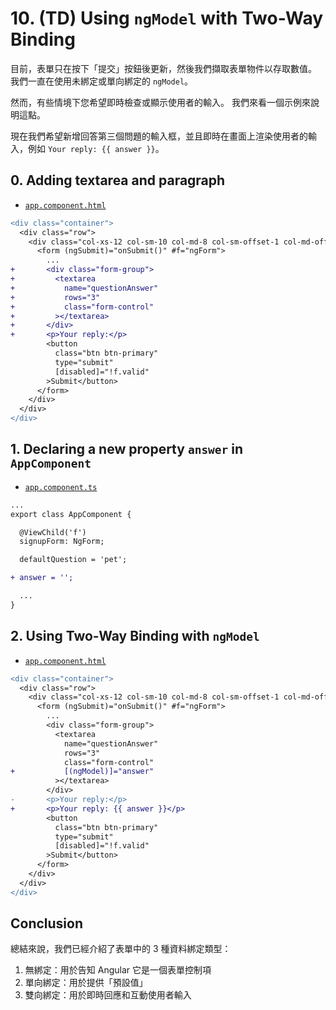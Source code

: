 # 10. (TD) Using `ngModel` with Two-Way Binding

目前，表單只在按下「提交」按鈕後更新，然後我們擷取表單物件以存取數值。 我們一直在使用未綁定或單向綁定的 `ngModel`。

然而，有些情境下您希望即時檢查或顯示使用者的輸入。 我們來看一個示例來說明這點。

現在我們希望新增回答第三個問題的輸入框，並且即時在畫面上渲染使用者的輸入，例如 `Your reply: {{ answer }}`。

## 0. Adding textarea and paragraph

- [`app.component.html`](../../forms-td-app/src/app/app.component.html)

```diff
<div class="container">
  <div class="row">
    <div class="col-xs-12 col-sm-10 col-md-8 col-sm-offset-1 col-md-offset-2">
      <form (ngSubmit)="onSubmit()" #f="ngForm">
        ...
+       <div class="form-group">
+         <textarea
+           name="questionAnswer"
+           rows="3"
+           class="form-control"
+         ></textarea>
+       </div>
+       <p>Your reply:</p>
        <button
          class="btn btn-primary"
          type="submit"
          [disabled]="!f.valid"
        >Submit</button>
      </form>
    </div>
  </div>
</div>
```

## 1. Declaring a new property `answer` in `AppComponent`

- [`app.component.ts`](../../forms-td-app/src/app/app.component.ts)

```diff
...
export class AppComponent {

  @ViewChild('f')
  signupForm: NgForm;

  defaultQuestion = 'pet';

+ answer = '';

  ...
}
```

## 2. Using Two-Way Binding with `ngModel`

- [`app.component.html`](../../forms-td-app/src/app/app.component.html)

```diff
<div class="container">
  <div class="row">
    <div class="col-xs-12 col-sm-10 col-md-8 col-sm-offset-1 col-md-offset-2">
      <form (ngSubmit)="onSubmit()" #f="ngForm">
        ...
        <div class="form-group">
          <textarea
            name="questionAnswer"
            rows="3"
            class="form-control"
+           [(ngModel)]="answer"
          ></textarea>
        </div>
-       <p>Your reply:</p>
+       <p>Your reply: {{ answer }}</p>
        <button
          class="btn btn-primary"
          type="submit"
          [disabled]="!f.valid"
        >Submit</button>
      </form>
    </div>
  </div>
</div>
```

## Conclusion

總結來說，我們已經介紹了表單中的 3 種資料綁定類型：

1. 無綁定：用於告知 Angular 它是一個表單控制項
2. 單向綁定：用於提供「預設值」
3. 雙向綁定：用於即時回應和互動使用者輸入